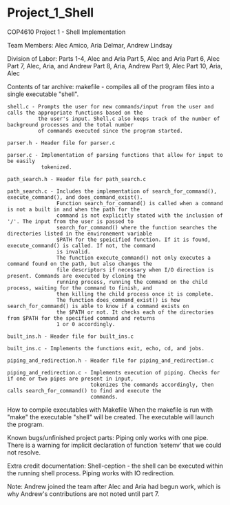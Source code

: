 # Project_1_Shell
COP4610 Project 1 - Shell Implementation

Team Members: Alec Amico, Aria Delmar, Andrew Lindsay

Division of Labor:
    Parts 1-4, Alec and Aria
    Part 5, Alec and Aria
    Part 6, Alec
    Part 7, Alec, Aria, and Andrew
    Part 8, Aria, Andrew
    Part 9, Alec
    Part 10, Aria, Alec

Contents of tar archive:
    makefile - compiles all of the program files into a single executable "shell". 

    shell.c - Prompts the user for new commands/input from the user and calls the appropriate functions based on the
              the user's input. Shell.c also keeps track of the number of background processes and the total number
              of commands executed since the program started. 

    parser.h - Header file for parser.c

    parser.c - Implementation of parsing functions that allow for input to be easily
               tokenized. 

    path_search.h - Header file for path_search.c

    path_search.c - Includes the implementation of search_for_command(), execute_command(), and does_command_exist(). 
                    Function search_for_command() is called when a command is not a built in and when the path for the
                    command is not explicitly stated with the inclusion of '/'. The input from the user is passed to 
                    search_for_command() where the function searches the directories listed in the environement variable
                    $PATH for the speicified function. If it is found, execute_command() is called. If not, the command
                    is invalid. 
                    The function execute_command() not only executes a command found on the path, but also changes the 
                    file descriptors if necessary when I/O direction is present. Commands are executed by cloning the
                    running process, running the command on the child process, waiting for the command to finish, and 
                    then killing the child process once it is complete. 
                    The function does_command_exist() is how search_for_command() is able to know if a command exists on
                    the $PATH or not. It checks each of the directories from $PATH for the specified command and returns
                    1 or 0 accordingly. 

    built_ins.h - Header file for built_ins.c

    built_ins.c - Implements the functions exit, echo, cd, and jobs. 

    piping_and_redirection.h - Header file for piping_and_redirection.c

    piping_and_redirection.c - Implements execution of piping. Checks for if one or two pipes are present in input,
                               tokenizes the commands accordingly, then calls search_for_command() to find and execute the
                               commands.  

How to compile executables with Makefile
    When the makefile is run with "make" the executable "shell" will be created. The executable will launch the program. 

Known bugs/unfinished project parts:
    Piping only works with one pipe. 
    There is a warning for implicit declaration of function ‘setenv’ that we could not resolve. 

Extra credit documentation:
    Shell-ception - the shell can be executed within the running shell process.
    Piping works with IO redirection. 

Note: Andrew joined the team after Alec and Aria had begun work, which is why Andrew's contributions 
      are not noted until part 7. 

